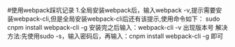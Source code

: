 #使用webpack踩坑记录
1.全局安装webpack后，输入webpack -v,提示需要安装webpack-cli,但是全局安装webpack-cli后还有该提示,使用命令如下：
sudo cnpm install webpack-cli -g
安装完之后输入：webpack-cli -v  出现版本号
解决方法:先使用sudo -s，输入密码后，再输入：cnpm install webpack-cli -g  即可
